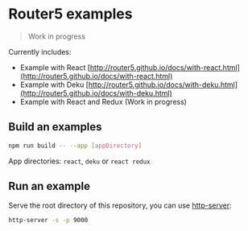 # Router5 examples

> Work in progress

Currently includes:

- Example with React [http://router5.github.io/docs/with-react.html](http://router5.github.io/docs/with-react.html)
- Example with Deku [http://router5.github.io/docs/with-deku.html](http://router5.github.io/docs/with-deku.html)
- Example with React and Redux (Work in progress)


## Build an examples

```sh
npm run build -- --app [appDirectory]
```

App directories: `react`, `deku` or `react redux`

## Run an example

Serve the root directory of this repository, you can use [http-server](https://github.com/indexzero/http-server):

```sh
http-server -s -p 9000
```
